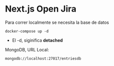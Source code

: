 # Next.js Open Jira 
Para correr localmente se necesita la base de datos 

```
docker-compose up -d
```

* El -d, siginifica __detached__

MongoDB, URL Local:
```
mongodb://localhost:27017/entriesdb
```